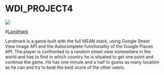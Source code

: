 # WDI_PROJECT4

![](http://imgur.com/qnzmeJA.png)

#[Landmark](https://landmarks-view.herokuapp.com/)

Landmark is a game built with the full MEAN stack, using Google Street View Image API and the Autocomplete functionality of the Google Places API. The player is confronted to a random street view somewhere in the world and has to find in which country he is situated to get one point and continue the game. He has one minute and a half to guess as many location as he can and try to beat the best score of the other users.





